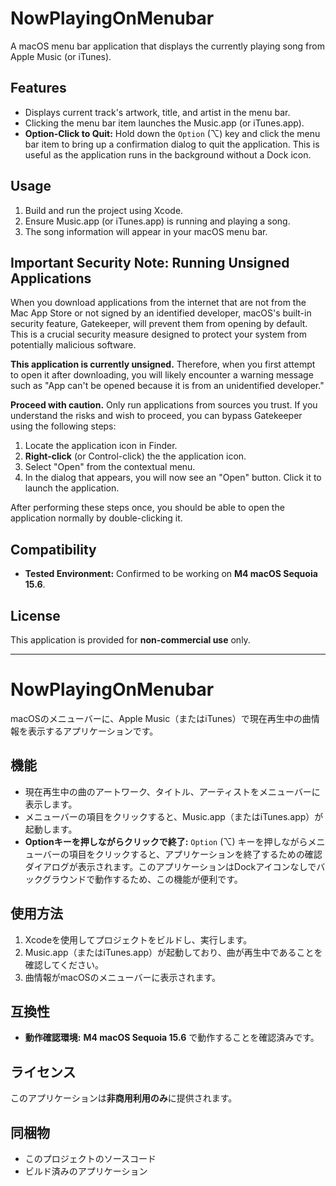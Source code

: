 # NowPlayingOnMenubar

A macOS menu bar application that displays the currently playing song from Apple Music (or iTunes).

## Features

-   Displays current track's artwork, title, and artist in the menu bar.
-   Clicking the menu bar item launches the Music.app (or iTunes.app).
-   **Option-Click to Quit:** Hold down the `Option` (⌥) key and click the menu bar item to bring up a confirmation dialog to quit the application. This is useful as the application runs in the background without a Dock icon.

## Usage

1.  Build and run the project using Xcode.
2.  Ensure Music.app (or iTunes.app) is running and playing a song.
3.  The song information will appear in your macOS menu bar.

## Important Security Note: Running Unsigned Applications

When you download applications from the internet that are not from the Mac App Store or not signed by an identified developer, macOS's built-in security feature, Gatekeeper, will prevent them from opening by default. This is a crucial security measure designed to protect your system from potentially malicious software.

**This application is currently unsigned.** Therefore, when you first attempt to open it after downloading, you will likely encounter a warning message such as "App can't be opened because it is from an unidentified developer."

**Proceed with caution.** Only run applications from sources you trust. If you understand the risks and wish to proceed, you can bypass Gatekeeper using the following steps:

1.  Locate the application icon in Finder.
2.  **Right-click** (or Control-click) the the application icon.
3.  Select "Open" from the contextual menu.
4.  In the dialog that appears, you will now see an "Open" button. Click it to launch the application.

After performing these steps once, you should be able to open the application normally by double-clicking it.

## Compatibility

-   **Tested Environment:** Confirmed to be working on **M4 macOS Sequoia 15.6**.

## License

This application is provided for **non-commercial use** only.

---

# NowPlayingOnMenubar

macOSのメニューバーに、Apple Music（またはiTunes）で現在再生中の曲情報を表示するアプリケーションです。

## 機能

-   現在再生中の曲のアートワーク、タイトル、アーティストをメニューバーに表示します。
-   メニューバーの項目をクリックすると、Music.app（またはiTunes.app）が起動します。
-   **Optionキーを押しながらクリックで終了:** `Option` (⌥) キーを押しながらメニューバーの項目をクリックすると、アプリケーションを終了するための確認ダイアログが表示されます。このアプリケーションはDockアイコンなしでバックグラウンドで動作するため、この機能が便利です。

## 使用方法

1.  Xcodeを使用してプロジェクトをビルドし、実行します。
2.  Music.app（またはiTunes.app）が起動しており、曲が再生中であることを確認してください。
3.  曲情報がmacOSのメニューバーに表示されます。

## 互換性

-   **動作確認環境:** **M4 macOS Sequoia 15.6** で動作することを確認済みです。

## ライセンス

このアプリケーションは**非商用利用のみ**に提供されます。

## 同梱物

-   このプロジェクトのソースコード
-   ビルド済みのアプリケーション
